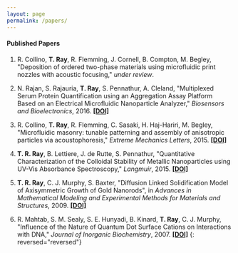 ```yaml
---
layout: page
permalink: /papers/
---
```


#### Published Papers

1.  R. Collino, **T. Ray**, R. Flemming, J. Cornell, B. Compton, M. Begley, "Deposition of ordered two-phase materials using microfluidic print nozzles with acoustic focusing," _under review_. 

2.  N. Rajan, S. Rajauria, **T. Ray**, S. Pennathur, A. Cleland, "Multiplexed Serum Protein Quantification using an Aggregation Assay Platform Based on an Electrical Microfluidic Nanoparticle Analyzer," _Biosensors and Bioelectronics_, 2016. **[[DOI]](http://dx.doi.org/10.1016/j.bios.2015.10.093 "[DOI]")**

3.  R. Collino, **T. Ray**, R. Flemming, C. Sasaki, H. Haj-Hariri, M. Begley, "Microfluidic masonry: tunable patterning and assembly of anisotropic particles via acoustophoresis," _Extreme Mechanics Letters_, 2015. **[[DOI]](http://dx.doi.org/10.1016/j.eml.2015.09.003 "[DOI]")**

4.  **T. R. Ray**, B. Lettiere, J. de Rutte, S. Pennathur, "Quantitative Characterization of the Colloidal Stability of Metallic Nanoparticles using UV-Vis Absorbance Spectroscopy," _Langmuir_, 2015. **[[DOI]](http://dx.doi.org/10.1021/la504511j "[DOI]")**

5.  **T. R. Ray**, C. J. Murphy, S. Baxter, "Diffusion Linked Solidification Model of Axisymmetric Growth of Gold Nanorods",
in _Advances in Mathematical Modeling and Experimental Methods for Materials and Structures_, 2009. **[[DOI]](http://dx.doi.org/10.1007/978-90-481-3467-0_15 "[DOI]")**

6.  R. Mahtab, S. M. Sealy, S. E. Hunyadi, B. Kinard, **T. Ray**, C. J. Murphy, "Influence of the Nature of Quantum Dot Surface Cations on Interactions with DNA," _Journal of Inorganic Biochemistry_, 2007. **[[DOI]](http://dx.doi.org/10.1016/j.jinorgbio.2006.11.019 "[DOI]")**
{: reversed="reversed"}
